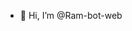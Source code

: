 - 👋 Hi, I’m @Ram-bot-web

<!---
Ram-bot-web/Ram-bot-web is a ✨ special ✨ repository because its `README.md` (this file) appears on your GitHub profile.
You can click the Preview link to take a look at your changes.
--->
